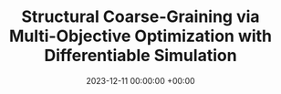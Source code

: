 ---
layout: post
title:  "Structural Coarse-Graining via Multi-Objective
Optimization with Differentiable Simulation"
date:   2023-12-11 00:00:00 +00:00
image:  images/2023-12-11-JCTC2023.png
categories: research
authors: "<strong>Zhenghao Wu*</strong>, Tianhang Zhou"
#subtitle: "CCD 2017"
venue: "Journal of Chemical Theory and Computation"
arxiv: https://chemrxiv.org/engage/chemrxiv/article-details/65782db2fd283d7904d288ba
---